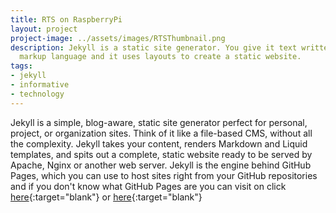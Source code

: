 ```yaml
---
title: RTS on RaspberryPi
layout: project
project-image: ../assets/images/RTSThumbnail.png
description: Jekyll is a static site generator. You give it text written in your favorite
  markup language and it uses layouts to create a static website.
tags:
- jekyll
- informative
- technology
---
```


Jekyll is a simple, blog-aware, static site generator perfect for personal, project, or organization sites. Think of it like a file-based CMS, without all the complexity. Jekyll takes your content, renders Markdown and Liquid templates, and spits out a complete, static website ready to be served by Apache, Nginx or another web server. Jekyll is the engine behind GitHub Pages, which you can use to host sites right from your GitHub repositories and if you don't know what GitHub Pages are you can visit on click [here](https://help.github.com/en/github/working-with-github-pages/about-github-pages){:target="blank"} or [here](https://pages.github.com/){:target="blank"}